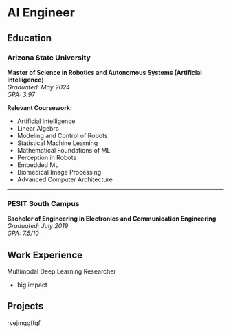 # AI Engineer

## Education

### Arizona State University
**Master of Science in Robotics and Autonomous Systems (Artificial Intelligence)**  
*Graduated: May 2024*  
*GPA: 3.97*

**Relevant Coursework:**
- Artificial Intelligence
- Linear Algebra
- Modeling and Control of Robots
- Statistical Machine Learning
- Mathematical Foundations of ML
- Perception in Robots
- Embedded ML
- Biomedical Image Processing
- Advanced Computer Architecture

---

### PESIT South Campus
**Bachelor of Engineering in Electronics and Communication Engineering**  
*Graduated: July 2019*  
*GPA: 7.5/10*

## Work Experience
Multimodal Deep Learning Researcher
  - big impact

## Projects
rvejmggffgf
